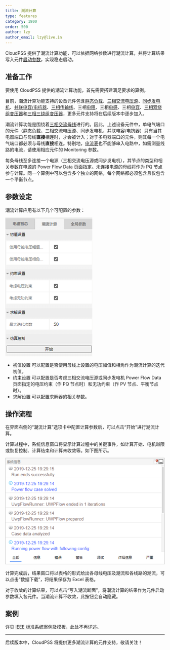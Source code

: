 ```yaml
---
title: 潮流计算
type: features
category: 1800
order: 500
author: lzy
author_email: lzy@live.in
---
```


CloudPSS 提供了潮流计算功能，可以依据网络参数进行潮流计算，并将计算结果写入元件[启动参数](./Initialization.html)，实现稳态启动。

## 准备工作

要使用 CloudPSS 提供的潮流计算功能，首先需要搭建满足要求的算例。

目前，潮流计算功能支持的设备元件包含[静态负载](../components/comp_newExpLoad_3p.html)、[三相交流电压源](../components/comp_newACVoltageSource_3p.html)、[同步发电机](../components/compSyncGeneratorRouter.html)、[并联电容/电抗器](../components/comp_newShuntLC_3p.html)、[三相传输线](../components/compTranssmissionLineRouter.html)、三相[电阻](../components/compnewResistorRouter.html)、三相[电感](../components/compnewInductorRouter.html)、三相[电容](../components/compnewCapacitorRouterWithInitValue.html)、[三相双绕组变压器](../components/comp_newTransformer_3p2w.html)和[三相三绕组变压器](../components/comp_newTransformer_3p3w.html)，更多元件支持将在后续版本中逐步加入。

潮流计算功能是围绕着[三相交流母线](../components/comp_newBus_3p.html)进行的。因此，上述设备元件中，单电气端口的元件（静态负载、三相交流电压源、同步发电机、并联电容/电抗器）只有当其电器端口与母线**直接**相连时，才会被计入；对于多电器端口的元件，则其每一个电气端口都必须与母线**直接**相连。特别地，[电流表](../components/comp_NewCurrentMeter.html)也不能够串入电路中，如需测量线路的电流，请使用相应元件的 Monitoring 参数。

每条母线至多连接一个电源（三相交流电压源或同步发电机），其节点的类型和相关参数在电源的 Power Flow Data 页面指定。未连接电源的母线将作为 PQ 节点参与计算。同一个算例中可以包含多个独立的网络，每个网络都必须包含且仅包含一个平衡节点。

## 参数设定

潮流计算应用有以下几个可配置的参数：

![潮流计算参数页面](./Powerflow/Parameters.png "潮流计算参数页面")

+ 初值设置
  可以配置是否使用母线上设置的电压幅值和相角作为潮流计算的迭代初值。
+ 约束设置
  可以配置是否考虑三相交流电压源或同步发电机 Power Flow Data 页面指定的电压约束（作 PQ 节点时）和无功约束（作 PV 节点、平衡节点时）。
+ 求解设置
  可以配置求解器的相关参数。
<!-- + 求解器选择
  可以选择“仅求解当前母线电压下功率不平衡量”，此时，将不进行潮流计算，而是直接以母线的电压作为潮流计算的结果输出，并给出各线路在该电压下的潮流及母线上的功率不平衡量。 -->

## 操作流程

在界面右侧的“潮流计算”选项卡中配置计算参数后，可以点击“开始”进行潮流计算。

计算过程中，系统信息窗口将显示计算过程中的关键事件，如计算开始、电机越限或恢复控制、计算结束和计算未收敛等。如下图所示。

![潮流计算日志](./Powerflow/Logs.png "潮流计算日志")

计算完成后，结果窗口将以表格的形式给出各母线电压及潮流和各线路的潮流，可以点击“数据下载”，将结果保存为 Excel 表格。

对于收敛的计算结果，可以点击“写入潮流断面”，将潮流计算的结果作为元件启动参数填入各元件。当潮流计算不收敛，此按钮会自动隐藏。


## 案例

详见 [IEEE 标准系统](../examples/IEEE39PF.html)案例及模板，此处不再详述。


---
后续版本中，CloudPSS 将提供更多潮流计算的元件支持，敬请关注！
